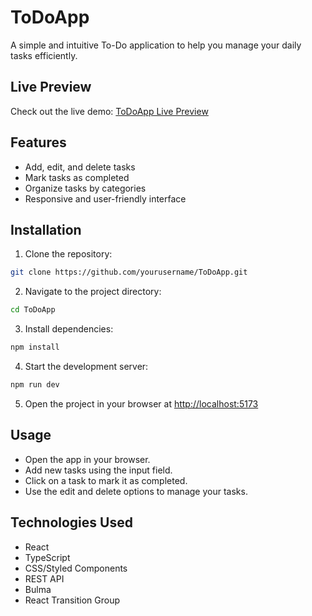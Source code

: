 # ToDoApp

A simple and intuitive To-Do application to help you manage your daily tasks efficiently.

## Live Preview

Check out the live demo: [ToDoApp Live Preview](https://rainbow-jelly-3dcc32.netlify.app/)

## Features

- Add, edit, and delete tasks
- Mark tasks as completed
- Organize tasks by categories
- Responsive and user-friendly interface

## Installation

1. Clone the repository:
  ```bash
  git clone https://github.com/yourusername/ToDoApp.git
  ```
2. Navigate to the project directory:
  ```bash
  cd ToDoApp
  ```
3. Install dependencies:
  ```bash
  npm install
  ```
4. Start the development server:
  ```bash
  npm run dev
  ```
5. Open the project in your browser at [http://localhost:5173](http://localhost:5173)

## Usage

- Open the app in your browser.
- Add new tasks using the input field.
- Click on a task to mark it as completed.
- Use the edit and delete options to manage your tasks.

## Technologies Used

- React
- TypeScript
- CSS/Styled Components
- REST API
- Bulma
- React Transition Group


